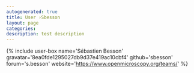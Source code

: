 ```yaml
---
autogenerated: true
title: User ›Sbesson
layout: page
categories: 
description: test description
---
```


{% include user-box name='Sébastien Besson' gravatar='8ea0fde1295027db9d37e419ac10cbf4' github='sbesson' forum='s.besson' website='https://www.openmicroscopy.org/teams/' %}
